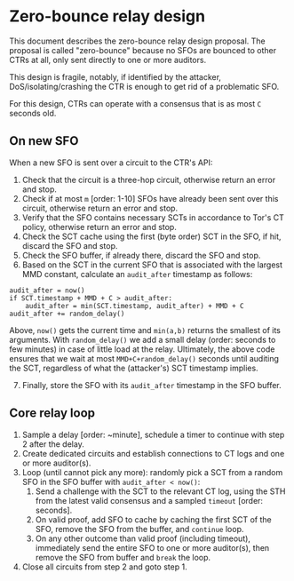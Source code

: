 # Zero-bounce relay design
This document describes the zero-bounce relay design proposal. The proposal is
called "zero-bounce" because no SFOs are bounced to other CTRs at all, only sent
directly to one or more auditors. 

This design is fragile, notably, if identified by the attacker,
DoS/isolating/crashing the CTR is enough to get rid of a problematic SFO. 

For this design, CTRs can operate with a consensus that is as most `C` seconds
old. 

## On new SFO
When a new SFO is sent over a circuit to the CTR's API:
1. Check that the circuit is a three-hop circuit, otherwise return an error and
   stop. 
2. Check if at most `m` [order: 1-10] SFOs have already been sent over this
   circuit, otherwise return an error and stop.
3. Verify that the SFO contains necessary SCTs in accordance to Tor's CT policy,
   otherwise return an error and stop.
4. Check the SCT cache using the first (byte order) SCT in the SFO, if hit,
   discard the SFO and stop.
5. Check the SFO buffer, if already there, discard the SFO and stop.
6. Based on the SCT in the current SFO that is associated with the largest
MMD constant, calculate an `audit_after` timestamp as follows:
```
audit_after = now()
if SCT.timestamp + MMD + C > audit_after:
    audit_after = min(SCT.timestamp, audit_after) + MMD + C
audit_after += random_delay()
```
Above, `now()` gets the current time and `min(a,b)` returns the smallest of its
arguments. With `random_delay()` we add a small delay
(order: seconds to few minutes) in case of little load at the relay. Ultimately,
the above code ensures that we wait at most `MMD+C+random_delay()` seconds until
auditing the SCT, regardless of what the (attacker's) SCT timestamp implies.

7. Finally, store the SFO with its `audit_after` timestamp in the SFO buffer.

## Core relay loop
1. Sample a delay [order: ~minute], schedule a timer to continue with step 2
   after the delay.
2. Create dedicated circuits and establish connections to CT logs and one or
   more auditor(s).
3. Loop (until cannot pick any more): randomly pick a SCT from a random SFO in
    the SFO buffer with `audit_after < now()`: 
   1. Send a challenge with the SCT to the relevant CT log, using the STH from
      the latest valid consensus and a sampled `timeout` [order: seconds].
   2. On valid proof, add SFO to cache by caching the first SCT of the SFO,
      remove the SFO from the buffer, and `continue` loop. 
   3. On any other outcome than valid proof (including timeout), immediately
      send the entire SFO to one or more auditor(s), then remove the SFO from
      buffer and `break` the loop.
4. Close all circuits from step 2 and goto step 1.
